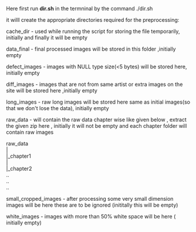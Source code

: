 Here first run **dir.sh** in the termninal by the command
./dir.sh 


it willl create the appropriate directories required for the preprocessing:


cache_dir - used while running the script for storing the file temporarily, 
initially and finally it will be empty 


data_final - final processed images will be stored in this folder ,initially empty


defect_images - images with NULL type size(<5 bytes) will be stored here, initially empty


diff_images - images that are not from same artist or extra images on the site will be stored here ,initially empty


long_images - raw long images will be stored here  same as initial images(so that we don't lose the data), initially empty


raw_data - will contain the raw data chapter wise like given below , extract the given zip here , initially it will not be empty and each chapter folder will contain raw images

raw_data<br>
|<br>
|_chapter1<br>
|<br>
|_chapter2<br>
..<br>
..<br>
..<br>


small_cropped_images - after processing some very small dimension images will be here these are to be ignored (inititally this will be empty)


white_images - images with more than 50% white space will be here ( initially empty)


